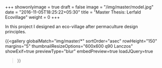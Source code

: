+++
showonlyimage = true
draft = false
image = "/img/master/model.jpg"
date = "2016-11-05T18:25:22+05:30"
title = "Master Thesis: Lerfald Ecovillage"
weight = 0
+++
<!--more-->


In this project I designed an eco-village after permaculture design principles.

{{<gallery
    globalMatch="img/master/*"
    sortOrder="asec"
    rowHeight="150"
    margins="5"
    thumbnailResizeOptions="600x600 q90 Lanczos"
    showExif=true
    previewType="blur"
    embedPreview=true
    loadJQuery=true
>}}